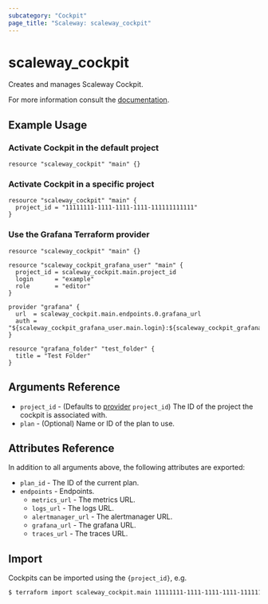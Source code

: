 ```yaml
---
subcategory: "Cockpit"
page_title: "Scaleway: scaleway_cockpit"
---
```


# scaleway_cockpit

Creates and manages Scaleway Cockpit.

For more information consult the [documentation](https://www.scaleway.com/en/docs/observability/cockpit/concepts/).

## Example Usage

### Activate Cockpit in the default project

```hcl
resource "scaleway_cockpit" "main" {}
```

### Activate Cockpit in a specific project

```hcl
resource "scaleway_cockpit" "main" {
  project_id = "11111111-1111-1111-1111-111111111111"
}
```

### Use the Grafana Terraform provider

```hcl
resource "scaleway_cockpit" "main" {}

resource "scaleway_cockpit_grafana_user" "main" {
  project_id = scaleway_cockpit.main.project_id
  login      = "example"
  role       = "editor"
}

provider "grafana" {
  url  = scaleway_cockpit.main.endpoints.0.grafana_url
  auth = "${scaleway_cockpit_grafana_user.main.login}:${scaleway_cockpit_grafana_user.main.password}"
}

resource "grafana_folder" "test_folder" {
  title = "Test Folder"
}
```

## Arguments Reference

- `project_id` - (Defaults to [provider](../index.md#project_id) `project_id`) The ID of the project the cockpit is associated with.
- `plan` - (Optional) Name or ID of the plan to use.


## Attributes Reference

In addition to all arguments above, the following attributes are exported:

- `plan_id` - The ID of the current plan.
- `endpoints` - Endpoints.
    - `metrics_url` - The metrics URL.
    - `logs_url` - The logs URL.
    - `alertmanager_url` - The alertmanager URL.
    - `grafana_url` - The grafana URL.
    - `traces_url` - The traces URL.

## Import

Cockpits can be imported using the `{project_id}`, e.g.

```bash
$ terraform import scaleway_cockpit.main 11111111-1111-1111-1111-111111111111
```
